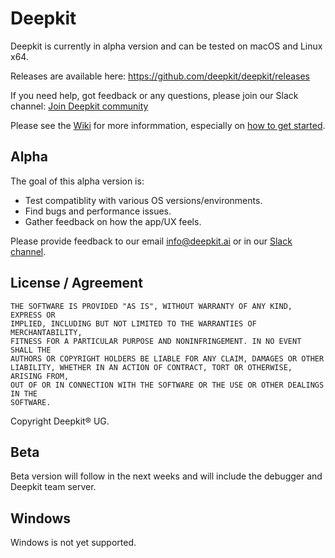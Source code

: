 # Deepkit

Deepkit is currently in alpha version and can be tested on macOS and Linux x64.

Releases are available here: https://github.com/deepkit/deepkit/releases

If you need help, got feedback or any questions, please join our Slack channel: [Join Deepkit community](https://join.slack.com/t/deepkitcommunity/shared_invite/enQtNzY1OTU1MzMyODY0LWQ3NDFiNWQxMmRmOWFlNzI0NTE0OTU1ZmJiMmYyNjM4YWRlZThmZTY4MTEyZjZiNjA3MDA1NTJmOTY0YmI1ZjU)

Please see the [Wiki](https://github.com/deepkit/deepkit/wiki) for more informmation, especially on [how to get started](https://github.com/deepkit/deepkit/wiki/Get-started).

## Alpha

The goal of this alpha version is:

 - Test compatiblity with various OS versions/environments.
 - Find bugs and performance issues.
 - Gather feedback on how the app/UX feels.

Please provide feedback to our email info@deepkit.ai or in our [Slack channel](https://join.slack.com/t/deepkitcommunity/shared_invite/enQtNzY1OTU1MzMyODY0LWQ3NDFiNWQxMmRmOWFlNzI0NTE0OTU1ZmJiMmYyNjM4YWRlZThmZTY4MTEyZjZiNjA3MDA1NTJmOTY0YmI1ZjU).

## License / Agreement

```
THE SOFTWARE IS PROVIDED "AS IS", WITHOUT WARRANTY OF ANY KIND, EXPRESS OR
IMPLIED, INCLUDING BUT NOT LIMITED TO THE WARRANTIES OF MERCHANTABILITY,
FITNESS FOR A PARTICULAR PURPOSE AND NONINFRINGEMENT. IN NO EVENT SHALL THE
AUTHORS OR COPYRIGHT HOLDERS BE LIABLE FOR ANY CLAIM, DAMAGES OR OTHER
LIABILITY, WHETHER IN AN ACTION OF CONTRACT, TORT OR OTHERWISE, ARISING FROM,
OUT OF OR IN CONNECTION WITH THE SOFTWARE OR THE USE OR OTHER DEALINGS IN THE
SOFTWARE.
```
 Copyright Deepkit® UG.

## Beta

Beta version will follow in the next weeks and will include the debugger and Deepkit team server.

## Windows

Windows is not yet supported.
